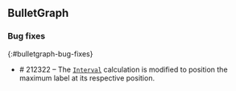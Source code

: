 ## BulletGraph

### Bug fixes
{:#bulletgraph-bug-fixes}

* \# 212322 – The [`Interval`](https://help.syncfusion.com/cr/cref_files/windowsforms/Syncfusion.BulletGraph.Windows~Syncfusion.Windows.Forms.BulletGraph.BulletGraph~Interval.html) calculation is modified to position the maximum label at its respective position.
